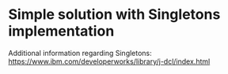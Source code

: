 # Simple solution with Singletons implementation

Additional information regarding Singletons:
https://www.ibm.com/developerworks/library/j-dcl/index.html 
